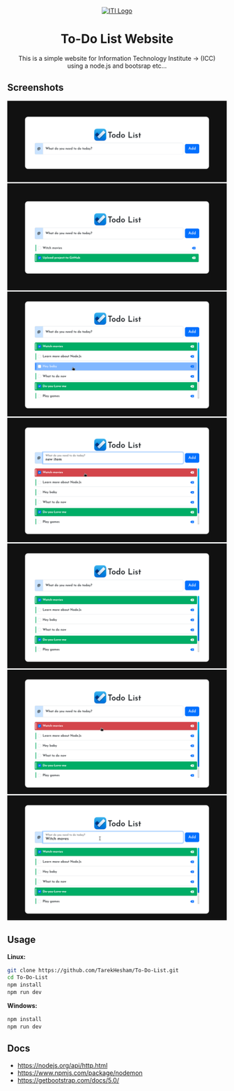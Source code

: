 <p align="center">
  <a href="https://iti.gov.eg/" target="_blank" rel="noopener noreferrer">
    <img width="150" src="https://shamra-academia.com/uploads/publishers/logoc1ee0a1961b28b92869f371af51313da.png" alt="ITI Logo">
  </a>
</p>

<div align="center">

# To-Do List Website
This is a simple website for Information Technology Institute -> (ICC)
<br>using a node.js and bootsrap etc... 
</div>


## Screenshots

<div align="center">

![1](./Demo/1.png)
![2](./Demo/2.png)
![3](./Demo/3.png)
![4](./Demo/4.png)
![5](./Demo/5.png)
![6](./Demo/6.png)
![7](./Demo/7.png)

</div>

## Usage
**Linux:**
```bash
git clone https://github.com/TarekHesham/To-Do-List.git
cd To-Do-List
npm install
npm run dev
```

**Windows:**
```bash
npm install
npm run dev
```

## Docs

- https://nodejs.org/api/http.html
- https://www.npmjs.com/package/nodemon
- https://getbootstrap.com/docs/5.0/
